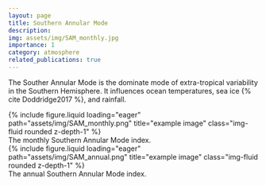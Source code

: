 ```yaml
---
layout: page
title: Southern Annular Mode
description:
img: assets/img/SAM_monthly.jpg
importance: 1
category: atmosphere
related_publications: true
---
```


The Souther Annular Mode is the dominate mode of extra-tropical variability in the Southern Hemisphere. It influences ocean temperatures, sea ice {% cite Doddridge2017 %}, and rainfall.

<div class="row">
    <div class="col-sm mt-3 mt-md-0">
        {% include figure.liquid loading="eager" path="assets/img/SAM_monthly.png" title="example image" class="img-fluid rounded z-depth-1" %}
    </div>
</div>
<div class="caption">
    The monthly Southern Annular Mode index.
</div>

<div class="row">
    <div class="col-sm mt-3 mt-md-0">
        {% include figure.liquid loading="eager" path="assets/img/SAM_annual.png" title="example image" class="img-fluid rounded z-depth-1" %}
    </div>
</div>
<div class="caption">
    The annual Southern Annular Mode index.
</div>
